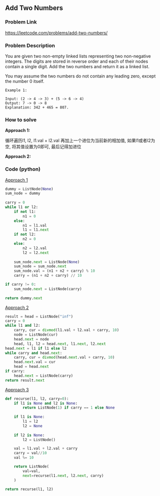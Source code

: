 ## Add Two Numbers

### Problem Link

https://leetcode.com/problems/add-two-numbers/

### Problem Description 

You are given two non-empty linked lists representing two non-negative integers. The digits are stored in reverse order and each of their nodes contain a single digit. Add the two numbers and return it as a linked list.

You may assume the two numbers do not contain any leading zero, except the number 0 itself.

```
Example 1: 

Input: (2 -> 4 -> 3) + (5 -> 6 -> 4)
Output: 7 -> 0 -> 8
Explanation: 342 + 465 = 807.

```

### How to solve 

**Approach 1:** 

循环遍历l1, l2, l1.val + l2.val 再加上一个进位为当前新的相加值, 如果l1或者l2为空, 将其值设置为0即可, 最后记得加进位

**Approach 2:** 




### Code (python)

[Approach 1](https://github.com/yanray/leetcode/blob/master/problems/0002Add_Two_Numbers/0002Add_Two_Numbers1.py)

```python
dummy = ListNode(None)
sum_node = dummy
    
carry = 0
while l1 or l2:
    if not l1:
        n1 = 0
    else:
        n1 = l1.val
        l1 = l1.next
    if not l2:
        n2 = 0
    else:
        n2 = l2.val
        l2 = l2.next
        
    sum_node.next = ListNode(None)
    sum_node = sum_node.next
    sum_node.val = (n1 + n2 + carry) % 10
    carry = (n1 + n2 + carry) // 10

if carry != 0:
    sum_node.next = ListNode(carry)
    
return dummy.next
```

[Approach 2](https://github.com/yanray/leetcode/blob/master/problems/0002Add_Two_Numbers/0002Add_Two_Numbers2.py)

```python
result = head = ListNode("inf")
carry = 0
while l1 and l2:
    carry, cur = divmod(l1.val + l2.val + carry, 10)
    node = ListNode(cur)
    head.next = node
    head, l1, l2 = head.next, l1.next, l2.next
head.next = l1 if l1 else l2
while carry and head.next:
    carry, cur = divmod(head.next.val + carry, 10)
    head.next.val = cur
    head = head.next
if carry:
    head.next = ListNode(carry)
return result.next
```


[Approach 3](https://github.com/yanray/leetcode/blob/master/problems/0002Add_Two_Numbers/0002Add_Two_Numbers3.py)

```python
def recurse(l1, l2, carry=0):
    if l1 is None and l2 is None:
        return ListNode(1) if carry == 1 else None
    
    if l1 is None:
        l1 = l2
        l2 = None
        
    if l2 is None:
        l2 = ListNode()         

    val = l1.val + l2.val + carry
    carry = val//10
    val %= 10

    return ListNode(
        val=val,
        next=recurse(l1.next, l2.next, carry)
    )

return recurse(l1, l2)
```